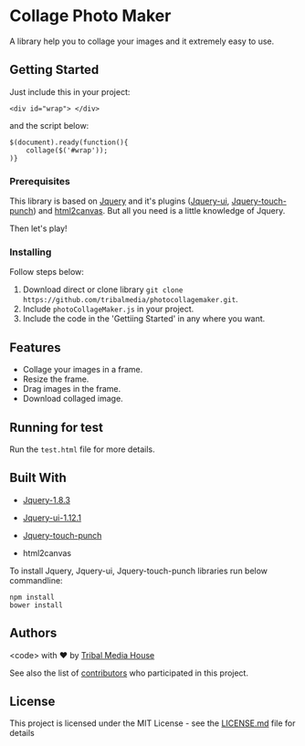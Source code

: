 # Collage Photo Maker

A library help you to collage your images and it extremely easy to use.

## Getting Started

Just include this in your project:
```
<div id="wrap"> </div>
```
and the script below:
```
$(document).ready(function(){
    collage($('#wrap'));
)}
```
### Prerequisites

This library is based on [Jquery](https://jquery.com/) and it's plugins ([Jquery-ui](https://jqueryui.com/), [Jquery-touch-punch](http://touchpunch.furf.com/)) and [html2canvas](https://html2canvas.hertzen.com/). But all you need is a little knowledge of Jquery.

Then let's play!

### Installing

Follow steps below:

  1. Download direct or clone library ```git clone https://github.com/tribalmedia/photocollagemaker.git```.
  2. Include ```photoCollageMaker.js``` in your project.
  3. Include the code in the 'Gettiing Started' in any where you want.
  
## Features
* Collage your images in a frame.
* Resize the frame.
* Drag images in the frame.
* Download collaged image.

## Running for test

Run the ```test.html``` file for more details.


## Built With

* [Jquery-1.8.3](https://jquery.com/)

* [Jquery-ui-1.12.1](https://jqueryui.com/)

* [Jquery-touch-punch](http://touchpunch.furf.com/)

* html2canvas

To install Jquery, Jquery-ui, Jquery-touch-punch libraries run below commandline:
```
npm install
bower install
```

## Authors

&lt;code&gt; with ❤ by [Tribal Media House](https://www.tribalmedia.co.jp/)

See also the list of [contributors](#) who participated in this project.

## License

This project is licensed under the MIT License - see the [LICENSE.md](LICENSE.md) file for details

